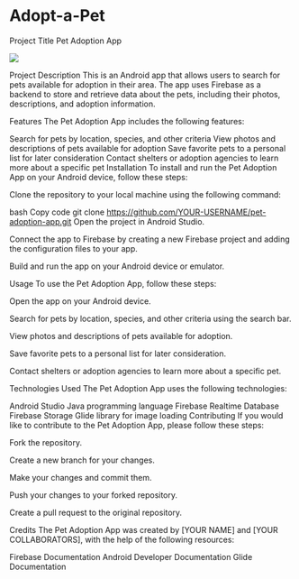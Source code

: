 # Adopt-a-Pet
Project Title
Pet Adoption App

![](https://github.com/yasinenessisik/Adopt-a-Pet/blob/master/app/programgif.gif=800x500)


Project Description
This is an Android app that allows users to search for pets available for adoption in their area. The app uses Firebase as a backend to store and retrieve data about the pets, including their photos, descriptions, and adoption information.

Features
The Pet Adoption App includes the following features:

Search for pets by location, species, and other criteria
View photos and descriptions of pets available for adoption
Save favorite pets to a personal list for later consideration
Contact shelters or adoption agencies to learn more about a specific pet
Installation
To install and run the Pet Adoption App on your Android device, follow these steps:

Clone the repository to your local machine using the following command:

bash
Copy code
git clone https://github.com/YOUR-USERNAME/pet-adoption-app.git
Open the project in Android Studio.

Connect the app to Firebase by creating a new Firebase project and adding the configuration files to your app.

Build and run the app on your Android device or emulator.

Usage
To use the Pet Adoption App, follow these steps:

Open the app on your Android device.

Search for pets by location, species, and other criteria using the search bar.

View photos and descriptions of pets available for adoption.

Save favorite pets to a personal list for later consideration.

Contact shelters or adoption agencies to learn more about a specific pet.

Technologies Used
The Pet Adoption App uses the following technologies:

Android Studio
Java programming language
Firebase Realtime Database
Firebase Storage
Glide library for image loading
Contributing
If you would like to contribute to the Pet Adoption App, please follow these steps:

Fork the repository.

Create a new branch for your changes.

Make your changes and commit them.

Push your changes to your forked repository.

Create a pull request to the original repository.

Credits
The Pet Adoption App was created by [YOUR NAME] and [YOUR COLLABORATORS], with the help of the following resources:

Firebase Documentation
Android Developer Documentation
Glide Documentation
